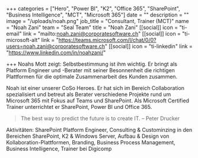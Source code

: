 +++
categories = ["Hero", "Power BI", "K2", "Office 365", "SharePoint", "Business Intelligence", "MCT", "Microsoft 365"]
date = ""
description = ""
image = "/uploads/noah.png"
job_title = "Consultant, Trainer (MCT)"
name = "Noah Zani"
team = "Seal Team"
title = "Noah Zani"
[[social]]
icon = "ti-email"
link = "mailto:noah.zani@corporatesoftware.ch"
[[social]]
icon = "ti-microsoft-alt"
link = "https://teams.microsoft.com/l/chat/0/0?users=noah.zani@corporatesoftware.ch"
[[social]]
icon = "ti-linkedin"
link = "https://www.linkedin.com/in/noahzani/"

+++
Noahs Mott zeigt: Selbstbestimmung ist ihm wichtig. Er bringt als Platform Engineer und -Berater mit seiner Besonnenheit die richtigen Plattformen für die optimale Zusammenarbeit des Kunden zusammen.

Noah ist einer unserer CoSo Heroes. Er hat sich im Bereich Collaboration spezialisiert und betreut als Berater verschiedene Projekte rund um Microsoft 365 mit Fokus auf Teams und SharePoint. Als Microsoft Certified Trainer unterrichtet er SharePoint, Power BI und Office 365.

> The best way to predict the future is to create IT. – Peter Drucker

Aktivitäten: SharePoint Platform Engineer, Consulting & Custominzing in den Bereichen SharePoint, K2 & Windows Server, Aufbau & Design von Kollaboration-Plattformen, Branding, Business Process Management, Business Intelligence, Trainer bei Digicomp